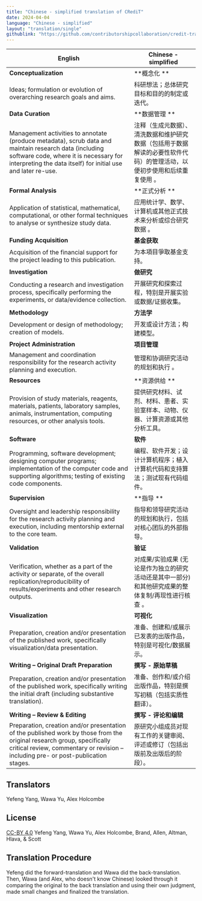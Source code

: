 ```yaml
---
title: "Chinese - simplified translation of CRediT"
date: 2024-04-04
language: "Chinese - simplified"
layout: "translation/single"
githublink: "https://github.com/contributorshipcollaboration/credit-translation/blob/main/translations/credit_translation_cn.json"
---
```


| English | Chinese - simplified |
| --- | --- |
| **Conceptualization** | **概念化 ** |
| Ideas; formulation or evolution of overarching research goals and aims. | 科研想法；总体研究目标和目的的制定或迭代。  |
| **Data Curation** | **数据管理 ** |
| Management activities to annotate (produce metadata), scrub data and maintain research data (including software code, where it is necessary for interpreting the data itself) for initial use and later re-use. | 注释（生成元数据）、清洗数据和维护研究数据（包括用于数据解读的必要性软件代码）的管理活动，以便初步使用和后续重复使用 。 |
| **Formal Analysis** | **正式分析 ** |
| Application of statistical, mathematical, computational, or other formal techniques to analyse or synthesize study data. | 应用统计学、数学、计算机或其他正式技术来分析或综合研究数据 。 |
| **Funding Acquisition** | **基金获取** |
| Acquisition of the financial support for the project leading to this publication. | 为本項目爭取基金支持。 |
| **Investigation** | **做研究** |
| Conducting a research and investigation process, specifically performing the experiments, or data/evidence collection. | 开展研究和探索过程，特别是开展实验或数据/证据收集。 |
| **Methodology** | **方法学** |
| Development or design of methodology; creation of models. | 开发或设计方法；构建模型。 |
| **Project Administration** | **项目管理** |
| Management and coordination responsibility for the research activity planning and execution. | 管理和协调研究活动的规划和执行 。 |
| **Resources** | **资源供给 ** |
| Provision of study materials, reagents, materials, patients, laboratory samples, animals, instrumentation, computing resources, or other analysis tools. | 提供研究材料、试剂、材料、患者、实验室样本、动物、仪器、计算资源或其他分析工具。 |
| **Software** | **软件** |
| Programming, software development; designing computer programs; implementation of the computer code and supporting algorithms; testing of existing code components. | 编程、软件开发；设计计算机程序；植入计算机代码和支持算法；测试现有代码组件。 |
| **Supervision** | **指导 ** |
| Oversight and leadership responsibility for the research activity planning and execution, including mentorship external to the core team. | 指导和领导研究活动的规划和执行，包括对核心团队的外部指导。 |
| **Validation** | **验证** |
| Verification, whether as a part of the activity or separate, of the overall replication/reproducibility of results/experiments and other research outputs. | 对成果/实验成果 (无论是作为独立的研究活动还是其中一部分) 和其他研究成果的整体复制/再现性进行核查 。 |
| **Visualization** | **可视化** |
| Preparation, creation and/or presentation of the published work, specifically visualization/data presentation. | 准备、创建和/或展示已发表的出版作品，特别是可视化/数据展示。 |
| **Writing – Original Draft Preparation** | **撰写 - 原始草稿** |
| Preparation, creation and/or presentation of the published work, specifically writing the initial draft (including substantive translation). | 准备、创作和/或介绍出版作品，特别是撰写初稿（包括实质性翻译）。 |
| **Writing – Review & Editing** | **撰写 - 评论和编辑** |
| Preparation, creation and/or presentation of the published work by those from the original research group, specifically critical review, commentary or revision – including pre- or post-publication stages. | 原研究小组成员对现有工作的关键审阅、评述或修订（包括出版前及出版后的阶段）。 |

## Translators

Yefeng  Yang, Wawa  Yu, Alex  Holcombe


## License

[CC-BY 4.0](https://creativecommons.org/licenses/by/4.0/) Yefeng  Yang, Wawa  Yu, Alex  Holcombe, Brand, Allen, Altman, Hlava, & Scott
## Translation Procedure

Yefeng did the forward-translation and Wawa did the back-translation. Then, Wawa (and Alex, who doesn't know Chinese) looked through it comparing the original to the back translation and using their own judgment, made small changes and finalized the translation.

